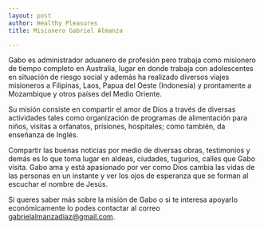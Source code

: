 ```yaml
---
layout: post
author: Healthy Pleasures
title: Misionero Gabriel Almanza

---
```

Gabo es administrador aduanero de profesión pero trabaja como misionero de tiempo completo en Australia, lugar en donde trabaja con adolescentes en situación de riesgo social y además ha realizado diversos viajes misioneros a Filipinas, Laos, Papua del Oeste (Indonesia) y prontamente a Mozambique y otros países del Medio Oriente.

Su misión consiste en compartir el amor de Dios a través de diversas actividades tales como organización de programas de alimentación para niños, visitas a orfanatos, prisiones, hospitales; como también, da enseñanza de Inglés. 

Compartir las buenas noticias por medio de diversas obras, testimonios y demás es lo que toma lugar en aldeas, ciudades, tugurios, calles que Gabo visita. Gabo ama y está apasionado por ver como Dios cambia las vidas de las personas en un instante y ver los ojos de esperanza que se forman al escuchar el nombre de Jesús.

Si queres saber más sobre la misión de Gabo o si te interesa apoyarlo económicamente lo podes contactar al correo gabrielalmanzadiaz@gmail.com. 